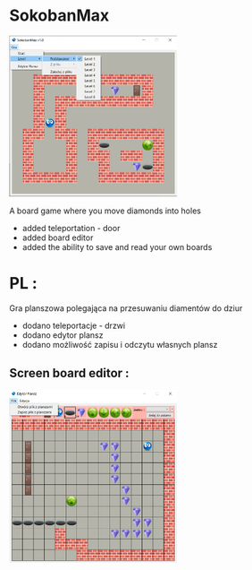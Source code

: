 # SokobanMax
<img src="./projectScreenImage/SokobanMax1.png" width=300/>

A board game where you move diamonds into holes
* added teleportation - door
* added board editor
* added the ability to save and read your own boards

# PL :
Gra planszowa polegająca na przesuwaniu diamentów do dziur
* dodano teleportacje - drzwi
* dodano edytor plansz
* dodano możliwość zapisu i odczytu własnych plansz

## Screen board editor :
<img src="./projectScreenImage/SokobanMax2.png" width=300/>